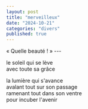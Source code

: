 ```yaml
---
layout: post
title: "merveilleux"
date: "2024-10-21"
categories: "divers"
published: true
---
```



« Quelle beauté ! » ---  

le soleil qui se lève  
avec toute sa grâce  

la lumière qui s'avance  
avalant tout sur son passage  
ramenant tout dans son ventre  
pour incuber l'avenir  
